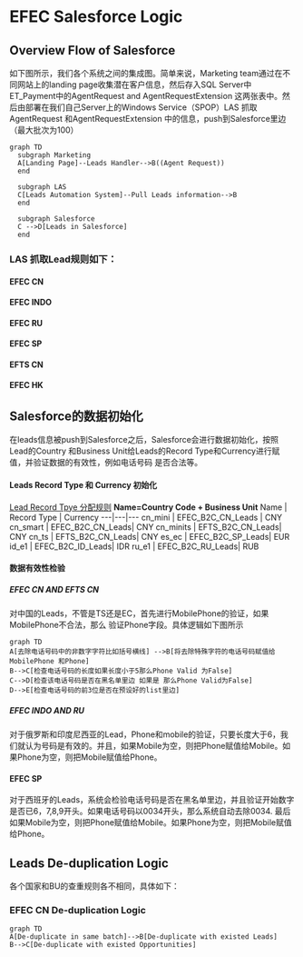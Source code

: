 # EFEC Salesforce Logic
## Overview Flow of Salesforce
如下图所示，我们各个系统之间的集成图。简单来说，Marketing team通过在不同网站上的landing
page收集潜在客户信息，然后存入SQL Server中ET_Payment中的AgentRequest and AgentRequestExtension
这两张表中。然后由部署在我们自己Server上的Windows Service（SPOP）LAS 抓取AgentRequest
和AgentRequestExtension
中的信息，push到Salesforce里边（最大批次为100）

```
graph TD
  subgraph Marketing
  A[Landing Page]--Leads Handler-->B((Agent Request))
  end

  subgraph LAS
  C[Leads Automation System]--Pull Leads information-->B
  end

  subgraph Salesforce
  C -->D[Leads in Salesforce]
  end
```


### LAS 抓取Lead规则如下：
#### EFEC CN
#### EFEC INDO
#### EFEC RU
#### EFEC SP
#### EFTS CN
#### EFEC HK
## Salesforce的数据初始化
在leads信息被push到Salesforce之后，Salesforce会进行数据初始化，按照Lead的Country
和Business Unit给Leads的Record Type和Currency进行赋值，并验证数据的有效性，例如电话号码
是否合法等。
#### Leads Record Type 和 Currency 初始化
[Lead Record Tpye 分配规则](https://ap1.salesforce.com/setup/ui/listCustomSettingsData.apexp?id=a08)
**Name=Country Code + Business Unit**
Name | Record Type | Currency
---|---|---
cn_mini   | EFEC_B2C_CN_Leads | CNY
cn_smart  | EFEC_B2C_CN_Leads| CNY
cn_minits | EFTS_B2C_CN_Leads| CNY
cn_ts     | EFTS_B2C_CN_Leads| CNY
es_ec | EFEC_B2C_SP_Leads| EUR
id_e1 | EFEC_B2C_ID_Leads| IDR
ru_e1 | EFEC_B2C_RU_Leads| RUB

#### 数据有效性检验
##### EFEC CN AND EFTS CN
对中国的Leads，不管是TS还是EC，首先进行MobilePhone的验证，如果MobilePhone不合法，那么
验证Phone字段。具体逻辑如下图所示
```
graph TD
A[去除电话号码中的非数字字符比如括号横线] -->B[将去除特殊字符的电话号码赋值给MobilePhone 和Phone]
B-->C[检查电话号码的长度如果长度小于5那么Phone Valid 为False]
C-->D[检查该电话号码是否在黑名单里边 如果是 那么Phone Valid为False]
D-->E[检查电话号码的前3位是否在预设好的list里边]

```

##### EFEC INDO AND RU
对于俄罗斯和印度尼西亚的Lead，Phone和mobile的验证，只要长度大于6，我们就认为号码是有效的。并且，如果Mobile为空，则把Phone赋值给Mobile。如果Phone为空，则把Mobile赋值给Phone。

#### EFEC SP
对于西班牙的Leads，系统会检验电话号码是否在黑名单里边，并且验证开始数字是否已6，7,8,9开头。如果电话号码以0034开头，那么系统自动去除0034. 最后
如果Mobile为空，则把Phone赋值给Mobile。如果Phone为空，则把Mobile赋值给Phone。





## Leads De-duplication Logic

各个国家和BU的查重规则各不相同，具体如下：

### EFEC CN De-duplication Logic


```
graph TD
A[De-duplicate in same batch]-->B[De-duplicate with existed Leads]
B-->C[De-duplicate with existed Opportunities]

```
